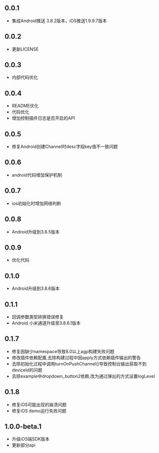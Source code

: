 ## 0.0.1

* 集成Android推送 3.8.2版本，iOS推送1.9.9.7版本
  
## 0.0.2

* 更新LICENSE

## 0.0.3

* 内部代码优化

## 0.0.4

* README优化
* 代码优化
* 增加控制插件日志是否开启的API

## 0.0.5


* 修复Android创建Channel时desc字段key值不一致问题

## 0.0.6 

* android代码增加保护机制

## 0.0.7

* ios初始化时增加网络判断

## 0.0.8

* Android升级到3.8.5版本

## 0.0.9

* 优化代码

## 0.1.0

* Android升级到3.8.6版本

## 0.1.1 

* 回调参数类型转换错误修复
* Android 小米通道升级至3.8.6.1版本

## 0.1.7

* 修复因缺少namespace导致8.0以上agp构建失败问题
* 修改插件依赖配置,去除构建过程中因apply方式依赖插件输出的警告
* 去除初始化过程中调用turnOnPushChannel()导致控制台输出获取不到deviceId的问题
* 去除example中dropdown_button2依赖,改为通过弹出的方式设置logLevel

## 0.1.8

* 修复iOS可能出现的崩溃问题
* 修复iOS demo运行失败问题

## 1.0.0-beta.1

* 升级iOS端SDK版本
* 更新部分api